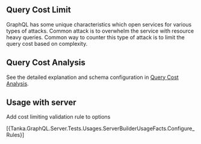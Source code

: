 ## Query Cost Limit

GraphQL has some unique characteristics which open services
for various types of attacks. Common attack is to overwhelm
the service with resource heavy queries. Common way to counter
this type of attack is to limit the query cost based on complexity.

## Query Cost Analysis

See the detailed explanation and schema configuration in
[Query Cost Analysis](5-extensions/5-query-cost-analysis.html).


## Usage with server

Add cost limiting validation rule to options

[{Tanka.GraphQL.Server.Tests.Usages.ServerBuilderUsageFacts.Configure_Rules}]